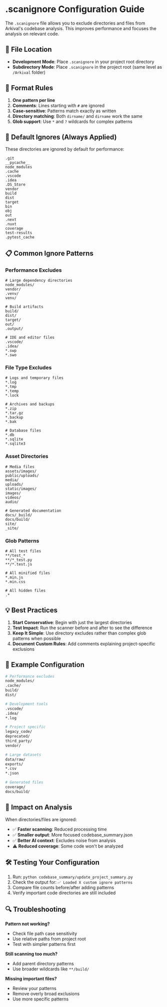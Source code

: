 # .scanignore Configuration Guide

The `.scanignore` file allows you to exclude directories and files from Arkival's codebase analysis. This improves performance and focuses the analysis on relevant code.

## 📍 File Location

- **Development Mode**: Place `.scanignore` in your project root directory
- **Subdirectory Mode**: Place `.scanignore` in the project root (same level as `/Arkival` folder)

## 📝 Format Rules

1. **One pattern per line**
2. **Comments**: Lines starting with `#` are ignored
3. **Case-sensitive**: Patterns match exactly as written
4. **Directory matching**: Both `dirname/` and `dirname` work the same
5. **Glob support**: Use `*` and `?` wildcards for complex patterns

## 🚫 Default Ignores (Always Applied)

These directories are ignored by default for performance:
```
.git
__pycache__
node_modules
.cache
.vscode
.idea
.DS_Store
vendor
build
dist
target
bin
obj
out
.next
.nuxt
coverage
test-results
.pytest_cache
```

## 📋 Common Ignore Patterns

### Performance Excludes
```
# Large dependency directories
node_modules/
vendor/
.venv/
venv/

# Build artifacts
build/
dist/
target/
out/
.output/

# IDE and editor files
.vscode/
.idea/
*.swp
*.swo
```

### File Type Excludes
```
# Logs and temporary files
*.log
*.tmp
*.temp
*.lock

# Archives and backups
*.zip
*.tar.gz
*.backup
*.bak

# Database files
*.db
*.sqlite
*.sqlite3
```

### Asset Directories
```
# Media files
assets/images/
public/uploads/
media/
uploads/
static/images/
images/
videos/
audio/

# Generated documentation
docs/_build/
docs/build/
site/
_site/
```

### Glob Patterns
```
# All test files
**/test_*
**/*_test.py
**/*.test.js

# All minified files
*.min.js
*.min.css

# All hidden files
.*
```

## 💡 Best Practices

1. **Start Conservative**: Begin with just the largest directories
2. **Test Impact**: Run the scanner before and after to see the difference
3. **Keep It Simple**: Use directory excludes rather than complex glob patterns when possible
4. **Document Custom Rules**: Add comments explaining project-specific exclusions

## 🔧 Example Configuration

```bash
# Performance excludes
node_modules/
.cache/
build/
dist/

# Development tools
.vscode/
.idea/
*.log

# Project specific
legacy_code/
deprecated/
third_party/
vendor/

# Large datasets
data/raw/
exports/
*.csv
*.json

# Generated files
coverage/
docs/build/
```

## 🚨 Impact on Analysis

When directories/files are ignored:
- ✅ **Faster scanning**: Reduced processing time
- ✅ **Smaller output**: More focused codebase_summary.json
- ✅ **Better AI context**: Excludes noise from analysis
- ⚠️ **Reduced coverage**: Some code won't be analyzed

## 🛠 Testing Your Configuration

1. Run: `python codebase_summary/update_project_summary.py`
2. Check the output for: `✅ Loaded X custom ignore patterns`
3. Compare file counts before/after adding patterns
4. Verify important code directories are still included

## 🔍 Troubleshooting

**Pattern not working?**
- Check file path case sensitivity
- Use relative paths from project root
- Test with simpler patterns first

**Still scanning too much?**
- Add parent directory patterns
- Use broader wildcards like `**/build/`

**Missing important files?**
- Review your patterns
- Remove overly broad exclusions
- Use more specific patterns